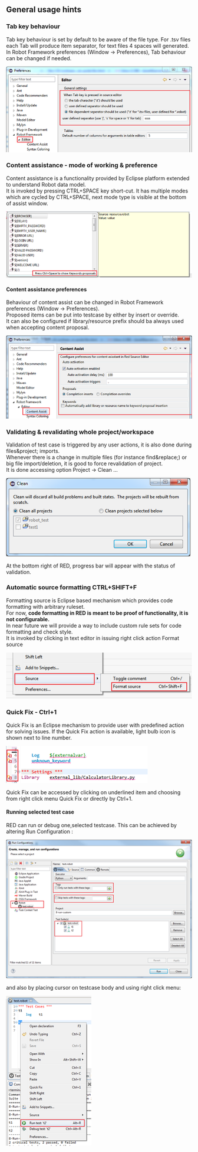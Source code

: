 ## General usage hints

### Tab key behaviour

Tab key behaviour is set by default to be aware of the file type. For .tsv
files each Tab will produce item separator, for text files 4 spaces will
generated.  
In Robot Framework preferences (Window -> Preferences), Tab behaviour can be
changed if needed.  
  
![](general/gen_4.png)  
  

### Content assistance - mode of working & preference

Content assistance is a functionality provided by Eclipse platform extended to
understand Robot data model.  
It is invoked by pressing CTRL+SPACE key short-cut. It has multiple modes
which are cycled by CTRL+SPACE, next mode type is visible at the bottom of
assist window.  
  
![](general/gen_2.png)  
  

#### Content assistance preferences

Behaviour of content assist can be changed in Robot Framework preferences
(Window -> Preferences).  
Proposed items can be put into testcase by either by insert or override.  
It can also be configured if library/resource prefix should ba always used
when accepting content proposal.  
  
![](general/gen_3.png)  
  

### Validating & revalidating whole project/workspace

Validation of test case is triggered by any user actions, it is also done
during files&amp;project; imports.  
Whenever there is a change in multiple files (for instance find&amp;replace;)
or big file import/deletion, it is good to force revalidation of project.  
It is done accessing option Project -> Clean ...  
  
![](general/gen_1.png)  
  
At the bottom right of RED, progress bar will appear with the status of
validation.  

### Automatic source formatting CTRL+SHIFT+F

Formatting source is Eclipse based mechanism which provides code formatting
with arbitrary ruleset.  
For now, **code formatting in RED is meant to be proof of functionality, it is
not configurable.**  
In near future we will provide a way to include custom rule sets for code
formatting and check style.  
It is invoked by clicking in text editor in issuing right click action Format
source  
  
  
![](general/gen_5.png)  
  

### Quick Fix - Ctrl+1

Quick Fix is an Eclipse mechanism to provide user with predefined action for
solving issues. If the Quick Fix action is available, light bulb icon is shown
next to line number.  
  
![](general/gen_6.png)  
  
Quick Fix can be accessed by clicking on underlined item and choosing from
right click menu Quick Fix or directly by Ctrl+1.

#### Running selected test case

RED can run or debug one,selected testcase. This can be achieved by altering
Run Configuration :  
  
![](general/gen_7.png)  
  
and also by placing cursor on testcase body and using right click menu:  
  
![](general/gen_8.png)  
  

